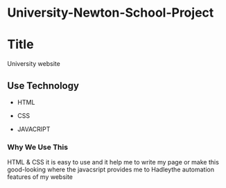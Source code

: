 # University-Newton-School-Project

# Title

University website

## Use Technology

- HTML 

- CSS 

- JAVACRIPT

### Why We Use This

HTML & CSS it is easy to use and it help me to write my page or make this good-looking where the javacsript provides me to Hadleythe automation features of my website

